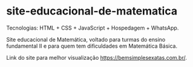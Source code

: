 # site-educacional-de-matematica

Tecnologias: HTML + CSS + JavaScript + Hospedagem + WhatsApp.

Site educacional de Matemática, voltado para turmas do ensino fundamental II e para quem tem dificuldades em Matemática Básica.

Link do site para melhor visualização https://bemsimplesexatas.com.br/.
